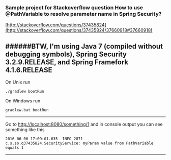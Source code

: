 ### Sample project for Stackoverflow question How to use @PathVariable to resolve parameter name in Spring Security?
[http://stackoverflow.com/questions/37435824](http://stackoverflow.com/questions/37435824/37660918#37660918)

######BTW, I'm using Java 7 (compiled without debugging symbols), Spring Security 3.2.9.RELEASE, and Spring Framefork 4.1.6.RELEASE
----

On Unix run
```
./gradlew bootRun
```

On Windows run
```
gradlew.bat bootRun
```
----
Go to <http://localhost:8080/something/1> and in console output you can see something like this
```
2016-06-06 17:09:01.635  INFO 2871 --- c.s.so.q37435824.SecurityService: myParam value from PathVariable equals 1
```
----
